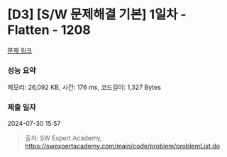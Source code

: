 # [D3] [S/W 문제해결 기본] 1일차 - Flatten - 1208 

[문제 링크](https://swexpertacademy.com/main/code/problem/problemDetail.do?contestProbId=AV139KOaABgCFAYh) 

### 성능 요약

메모리: 26,092 KB, 시간: 176 ms, 코드길이: 1,327 Bytes

### 제출 일자

2024-07-30 15:57



> 출처: SW Expert Academy, https://swexpertacademy.com/main/code/problem/problemList.do